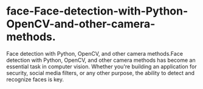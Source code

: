 # face-Face-detection-with-Python-OpenCV-and-other-camera-methods.
Face detection with Python, OpenCV, and other camera methods.Face detection with Python, OpenCV, and other camera methods has become an essential task in computer vision. Whether you're building an application for security, social media filters, or any other purpose, the ability to detect and recognize faces is key. 
